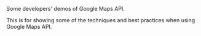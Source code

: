 Some developers' demos of Google Maps API.

This is for showing some of the techniques and best practices when
using Google Maps API.

